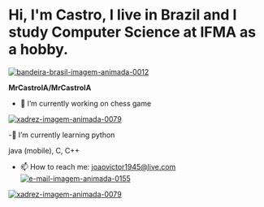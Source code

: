 # Hi, I'm Castro, I live in Brazil and I study Computer Science at IFMA as a hobby.

<a href="https://www.imagensanimadas.com/cat-bandeira-do-brasil-742.htm"><img src="https://www.imagensanimadas.com/data/media/742/bandeira-brasil-imagem-animada-0012.gif" border="0" alt="bandeira-brasil-imagem-animada-0012" /></a>


**MrCastroIA/MrCastroIA**
- 🔭 I’m currently working on 
chess game

<a href="https://www.imagensanimadas.com/cat-xadrez-613.htm"><img src="https://www.imagensanimadas.com/data/media/613/xadrez-imagem-animada-0079.gif" border="0" alt="xadrez-imagem-animada-0079" /></a>


-🌱 I’m currently learning
python <a href="https://giphy.com/gifs/devrock-python-django-edr-KAq5w47R9rmTuvWOWa"/></a>

java (mobile), C, C++



- 📫 How to reach me: joaovictor1945@live.com 
<a href="https://www.imagensanimadas.com/cat-e-mail-235.htm"><img src="https://www.imagensanimadas.com/data/media/235/e-mail-imagem-animada-0155.gif" border="0" alt="e-mail-imagem-animada-0155" /></a> 







<a href="https://giphy.com/search/COMPUTING"><img src="https://media.giphy.com/media/5rFwR7z6bX5Pk2m3rQ/giphy.gif?cid=790b7611l6act6m55sxw2ef6dxy36ybib5huhhdolq5w8iyi&ep=v1_gifs_search&rid=giphy.gif&ct=g" border="0" alt="xadrez-imagem-animada-0079" /></a>


<!--START_SECTION:chessStats-->

<!--END_SECTION:chessStats-->
